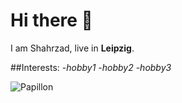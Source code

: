 # Hi there 👋

I am Shahrzad, live in **Leipzig**.

##Interests:
   -*hobby1*
   -*hobby2*
   -*hobby3*

![Papillon](https://fastly.picsum.photos/id/663/200/300.jpg?hmac=OYPBwsRmaygvAiTN0M4ZNNWBZqgbTGuH2aXkJ4FLX_M)

